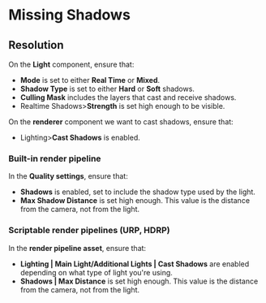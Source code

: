 # Missing Shadows
## Resolution
On the **Light** component, ensure that:  
- **Mode** is set to either **Real Time** or **Mixed**.
- **Shadow Type** is set to either **Hard** or **Soft** shadows.
- **Culling Mask** includes the layers that cast and receive shadows.
- Realtime Shadows>**Strength** is set high enough to be visible.

On the **renderer** component we want to cast shadows, ensure that:
- Lighting>**Cast Shadows** is enabled.

### Built-in render pipeline
In the **Quality settings**, ensure that:
- **Shadows** is enabled, set to include the shadow type used by the light.
- **Max Shadow Distance** is set high enough. This value is the distance from the camera, not from the light.

### Scriptable render pipelines (URP, HDRP)
In the **render pipeline asset**, ensure that:
- **Lighting | Main Light/Additional Lights | Cast Shadows** are enabled depending on what type of light you're using.
- **Shadows | Max Distance** is set high enough. This value is the distance from the camera, not from the light.
